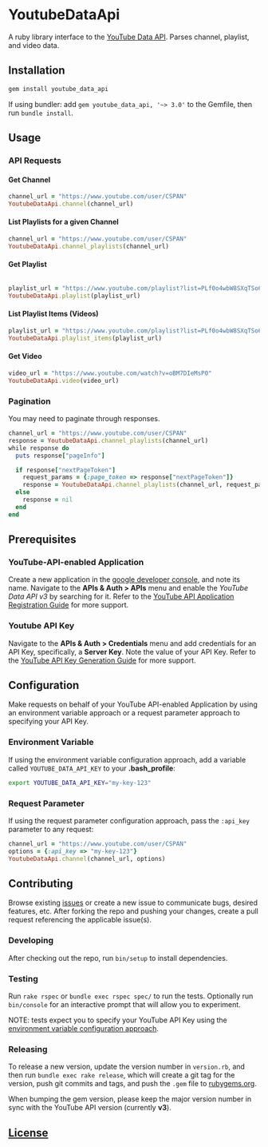 # YoutubeDataApi

A ruby library interface to the [YouTube Data API](https://developers.google.com/youtube/v3/docs/). Parses channel, playlist, and video data.

## Installation

```` rb
gem install youtube_data_api
````

If using bundler:
 add `gem youtube_data_api, '~> 3.0'` to the Gemfile,
 then run `bundle install`.

## Usage

### API Requests

#### Get Channel

```` rb
channel_url = "https://www.youtube.com/user/CSPAN"
YoutubeDataApi.channel(channel_url)
````

#### List Playlists for a given Channel

```` rb
channel_url = "https://www.youtube.com/user/CSPAN"
YoutubeDataApi.channel_playlists(channel_url)
````

#### Get Playlist

```` rb

playlist_url = "https://www.youtube.com/playlist?list=PLf0o4wbW8SXqTSo6iJkolKCKJYBnpo9NZ"
YoutubeDataApi.playlist(playlist_url)
````

#### List Playlist Items (Videos)

```` rb
playlist_url = "https://www.youtube.com/playlist?list=PLf0o4wbW8SXqTSo6iJkolKCKJYBnpo9NZ"
YoutubeDataApi.playlist_items(playlist_url)
````

#### Get Video

```` rb
video_url = "https://www.youtube.com/watch?v=oBM7DIeMsP0"
YoutubeDataApi.video(video_url)
````

### Pagination

You may need to paginate through responses.

```` rb
channel_url = "https://www.youtube.com/user/CSPAN"
response = YoutubeDataApi.channel_playlists(channel_url)
while response do
  puts response["pageInfo"]

  if response["nextPageToken"]
    request_params = {:page_token => response["nextPageToken"]}
    response = YoutubeDataApi.channel_playlists(channel_url, request_params)
  else
    response = nil
  end
end
````

## Prerequisites

### YouTube-API-enabled Application

Create a new application in the [google developer console](https://console.developers.google.com), and note its name. Navigate to the **APIs & Auth > APIs** menu and enable the *YouTube Data API v3* by searching for it. Refer to the
 [YouTube API Application Registration Guide](https://developers.google.com/youtube/registering_an_application)
for more support.

### Youtube API Key

Navigate to the **APIs & Auth > Credentials** menu and add credentials for an API Key, specifically, a **Server Key**. Note the value of your API Key. Refer to the [YouTube API Key Generation Guide](https://developers.google.com/youtube/registering_an_application#Create_API_Keys)
for more support.

## Configuration

Make requests on behalf of your YouTube API-enabled Application
  by using an environment variable approach or
  a request parameter approach to specifying your API Key.

### Environment Variable

If using the environment variable configuration approach,
 add a variable called `YOUTUBE_DATA_API_KEY` to your **.bash_profile**:

```` sh
export YOUTUBE_DATA_API_KEY="my-key-123"
````

### Request Parameter

If using the request parameter configuration approach, pass the `:api_key` parameter to any request:

```` rb
channel_url = "https://www.youtube.com/user/CSPAN"
options = {:api_key => "my-key-123"}
YoutubeDataApi.channel(channel_url, options)
````

## Contributing

Browse existing [issues](https://github.com/debate-watch/youtube-data-api-ruby/issues) or create a new issue to communicate bugs, desired features, etc.
 After forking the repo and pushing your changes, create a pull request referencing the applicable issue(s).

### Developing

After checking out the repo, run `bin/setup` to install dependencies.

### Testing

Run `rake rspec` or `bundle exec rspec spec/` to run the tests.
 Optionally run `bin/console` for an interactive prompt that will allow you to experiment.

NOTE: tests expect you to specify your YouTube API Key using the [environment variable configuration approach](#environment-variable).

### Releasing

To release a new version, update the version number in `version.rb`, and then run `bundle exec rake release`, which will create a git tag for the version, push git commits and tags, and push the `.gem` file to [rubygems.org](https://rubygems.org).

When bumping the gem version,
 please keep the major version number in sync with
 the YouTube API version (currently **v3**).

## [License](LICENSE.txt)
